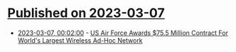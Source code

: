# [Published on 2023-03-07](index.md)

* [2023-03-07, 00:02:00](https://tech.slashdot.org/story/23/03/06/2238206/us-air-force-awards-755-million-contract-for-worlds-largest-wireless-ad-hoc-network?utm_source=rss1.0mainlinkanon&utm_medium=feed) - [US Air Force Awards $75.5 Million Contract For World's Largest Wireless Ad-Hoc Network](https://tech.slashdot.org/story/23/03/06/2238206/us-air-force-awards-755-million-contract-for-worlds-largest-wireless-ad-hoc-network?utm_source=rss1.0mainlinkanon&utm_medium=feed)

